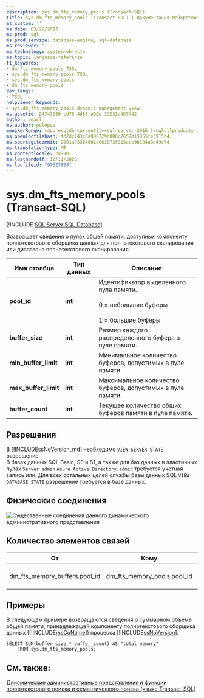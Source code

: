 ```yaml
---
description: sys.dm_fts_memory_pools (Transact-SQL)
title: sys.dm_fts_memory_pools (Transact-SQL) | Документация Майкрософт
ms.custom: ''
ms.date: 03/29/2017
ms.prod: sql
ms.prod_service: database-engine, sql-database
ms.reviewer: ''
ms.technology: system-objects
ms.topic: language-reference
f1_keywords:
- dm_fts_memory_pools_TSQL
- sys.dm_fts_memory_pools_TSQL
- sys.dm_fts_memory_pools
- dm_fts_memory_pools
dev_langs:
- TSQL
helpviewer_keywords:
- sys.dm_fts_memory_pools dynamic management view
ms.assetid: 24747239-cd78-4d55-a00a-19233a457f42
author: pmasl
ms.author: pelopes
monikerRange: =azuresqldb-current||>=sql-server-2016||=sqlallproducts-allversions||>=sql-server-linux-2017||=azuresqldb-mi-current
ms.openlocfilehash: fd7dc143c0a908729d008c7657d15055f43915b4
ms.sourcegitcommit: 2991ad5324601c8618739915aec9b184a8a49c74
ms.translationtype: MT
ms.contentlocale: ru-RU
ms.lasthandoff: 12/11/2020
ms.locfileid: "97323838"
---
```

# <a name="sysdm_fts_memory_pools-transact-sql"></a>sys.dm_fts_memory_pools (Transact-SQL)
[!INCLUDE [SQL Server SQL Database](../../includes/applies-to-version/sql-asdb.md)]

  Возвращает сведения о пулах общей памяти, доступных компоненту полнотекстового сборщика данных для полнотекстового сканирования или диапазона полнотекстового сканирования.  
   
|Имя столбца|Тип данных|Описание|  
|-----------------|---------------|-----------------|  
|**pool_id**|**int**|Идентификатор выделенного пула памяти.<br /><br /> 0 = небольшие буферы<br /><br /> 1 = большие буферы|  
|**buffer_size**|**int**|Размер каждого распределенного буфера в пуле памяти.|  
|**min_buffer_limit**|**int**|Минимальное количество буферов, допустимых в пуле памяти.|  
|**max_buffer_limit**|**int**|Максимальное количество буферов, допустимых в пуле памяти.|  
|**buffer_count**|**int**|Текущее количество общих буферов памяти в пуле памяти.|  
  
## <a name="permissions"></a>Разрешения  

В [!INCLUDE[ssNoVersion_md](../../includes/ssnoversion-md.md)] необходимо `VIEW SERVER STATE` разрешение.   
В базах данных SQL Basic, S0 и S1, а также для баз данных в эластичных пулах `Server admin` `Azure Active Directory admin` требуется учетная запись или. Для всех остальных целей службы базы данных SQL `VIEW DATABASE STATE` разрешение требуется в базе данных.   
 
## <a name="physical-joins"></a>Физические соединения  
 ![Существенные соединения данного динамического административного представления](../../relational-databases/system-dynamic-management-views/media/join-dm-fts-memory-pools-1.gif "Существенные соединения данного динамического административного представления")  
  
## <a name="relationship-cardinalities"></a>Количество элементов связей  
  
|От|Кому|Связь|  
|----------|--------|------------------|  
|dm_fts_memory_buffers.pool_id|dm_fts_memory_pools.pool_id|«многие к одному»|  
  
## <a name="examples"></a>Примеры  
 В следующем примере возвращаются сведения о суммарном объеме общей памяти, принадлежащей компоненту полнотекстового сборщика данных ([!INCLUDE[msCoName](../../includes/msconame-md.md)]) процесса [!INCLUDE[ssNoVersion](../../includes/ssnoversion-md.md)].  
  
```  
SELECT SUM(buffer_size * buffer_count) AS "total memory"   
    FROM sys.dm_fts_memory_pools;  
```  
  
## <a name="see-also"></a>См. также:  
 [Динамические административные представления и функции полнотекстового поиска и семантического поиска &#40;языке Transact-SQL&#41;](../../relational-databases/system-dynamic-management-views/full-text-and-semantic-search-dynamic-management-views-functions.md)  
  
  
